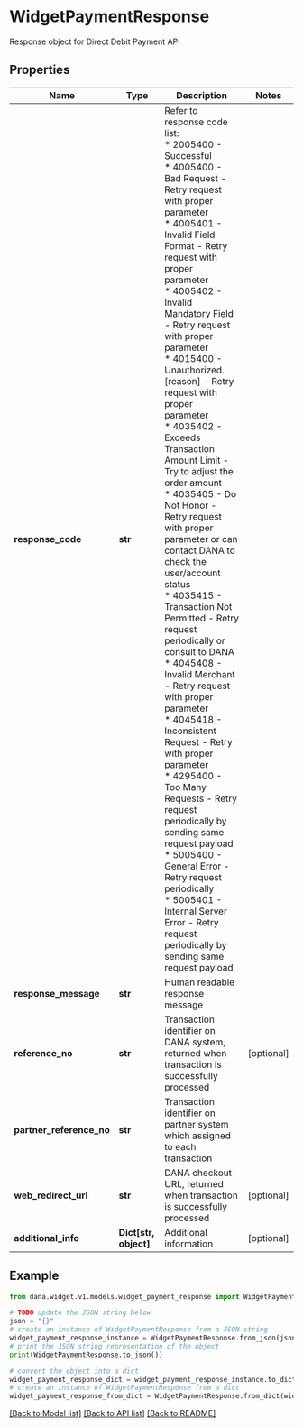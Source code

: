 # WidgetPaymentResponse

Response object for Direct Debit Payment API

## Properties

Name | Type | Description | Notes
------------ | ------------- | ------------- | -------------
**response_code** | **str** | Refer to response code list:<br /> * 2005400 - Successful<br /> * 4005400 - Bad Request - Retry request with proper parameter<br /> * 4005401 - Invalid Field Format - Retry request with proper parameter<br /> * 4005402 - Invalid Mandatory Field - Retry request with proper parameter<br /> * 4015400 - Unauthorized. [reason] - Retry request with proper parameter<br /> * 4035402 - Exceeds Transaction Amount Limit - Try to adjust the order amount<br /> * 4035405 - Do Not Honor - Retry request with proper parameter or can contact DANA to check the user/account status<br /> * 4035415 - Transaction Not Permitted - Retry request periodically or consult to DANA<br /> * 4045408 - Invalid Merchant - Retry request with proper parameter<br /> * 4045418 - Inconsistent Request - Retry with proper parameter<br /> * 4295400 - Too Many Requests - Retry request periodically by sending same request payload<br /> * 5005400 - General Error - Retry request periodically<br /> * 5005401 - Internal Server Error - Retry request periodically by sending same request payload<br />  | 
**response_message** | **str** | Human readable response message | 
**reference_no** | **str** | Transaction identifier on DANA system, returned when transaction is successfully processed | [optional] 
**partner_reference_no** | **str** | Transaction identifier on partner system which assigned to each transaction | 
**web_redirect_url** | **str** | DANA checkout URL, returned when transaction is successfully processed | [optional] 
**additional_info** | **Dict[str, object]** | Additional information | [optional] 

## Example

```python
from dana.widget.v1.models.widget_payment_response import WidgetPaymentResponse

# TODO update the JSON string below
json = "{}"
# create an instance of WidgetPaymentResponse from a JSON string
widget_payment_response_instance = WidgetPaymentResponse.from_json(json)
# print the JSON string representation of the object
print(WidgetPaymentResponse.to_json())

# convert the object into a dict
widget_payment_response_dict = widget_payment_response_instance.to_dict()
# create an instance of WidgetPaymentResponse from a dict
widget_payment_response_from_dict = WidgetPaymentResponse.from_dict(widget_payment_response_dict)
```
[[Back to Model list]](../README.md#documentation-for-models) [[Back to API list]](../README.md#documentation-for-api-endpoints) [[Back to README]](../README.md)


